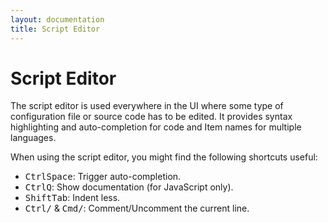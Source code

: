 ```yaml
---
layout: documentation
title: Script Editor
---
```


# Script Editor

<!-- START MAINUI SIDEBAR DOC - DO NOT REMOVE -->
The script editor is used everywhere in the UI where some type of configuration file or source code has to be edited.
It provides syntax highlighting and auto-completion for code and Item names for multiple languages.

When using the script editor, you might find the following shortcuts useful:

- <kbd>Ctrl</kbd><kbd>Space</kbd>: Trigger auto-completion.
- <kbd>Ctrl</kbd><kbd>Q</kbd>: Show documentation (for JavaScript only).
- <kbd>Shift</kbd><kbd>Tab</kbd>: Indent less.
- <kbd>Ctrl</kbd><kbd>/</kbd> & <kbd>Cmd</kbd><kbd>/</kbd>: Comment/Uncomment the current line.
<!-- END MAINUI SIDEBAR DOC - DO NOT REMOVE -->
